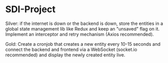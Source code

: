 # SDI-Project
Silver: if the internet is down or the backend is down, store the entities in a global state management lib like Redux and keep an "unsaved" flag on it. Implement an interceptor and retry mechanism (Axios recommended).

Gold: Create a cronjob that creates a new entity every 10-15 seconds and connect the backend and frontend via a WebSocket (socket.io recommended) and display the newly created entity live.
